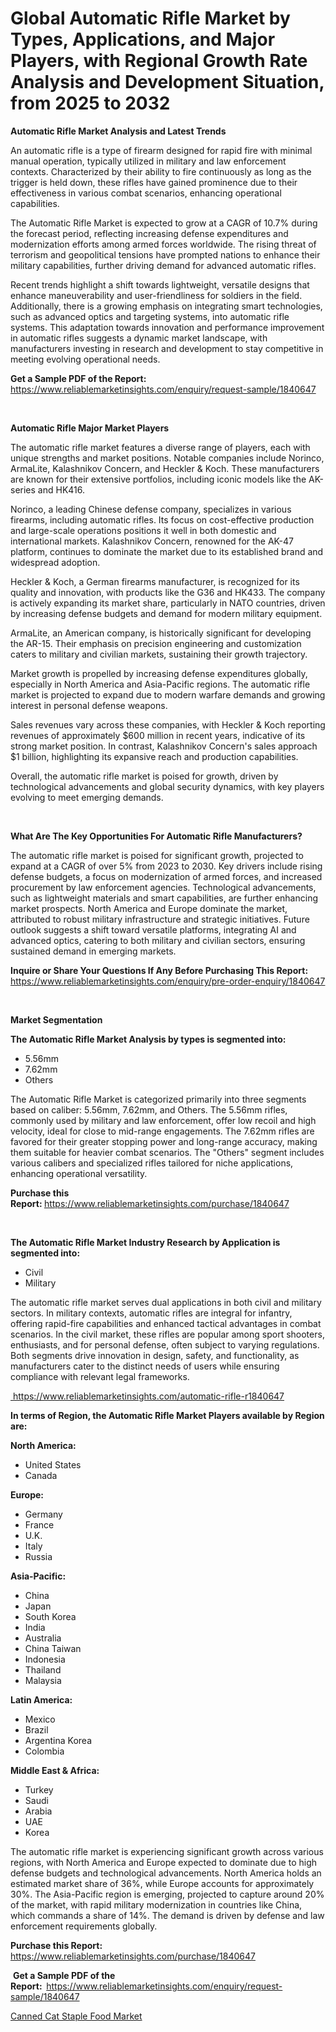 <p><h1>Global Automatic Rifle Market by Types, Applications, and Major Players, with Regional Growth Rate Analysis and Development Situation, from 2025 to 2032</h1></p><p><strong>Automatic Rifle Market Analysis and Latest Trends</strong></p>
<p><p>An automatic rifle is a type of firearm designed for rapid fire with minimal manual operation, typically utilized in military and law enforcement contexts. Characterized by their ability to fire continuously as long as the trigger is held down, these rifles have gained prominence due to their effectiveness in various combat scenarios, enhancing operational capabilities.</p><p>The Automatic Rifle Market is expected to grow at a CAGR of 10.7% during the forecast period, reflecting increasing defense expenditures and modernization efforts among armed forces worldwide. The rising threat of terrorism and geopolitical tensions have prompted nations to enhance their military capabilities, further driving demand for advanced automatic rifles. </p><p>Recent trends highlight a shift towards lightweight, versatile designs that enhance maneuverability and user-friendliness for soldiers in the field. Additionally, there is a growing emphasis on integrating smart technologies, such as advanced optics and targeting systems, into automatic rifle systems. This adaptation towards innovation and performance improvement in automatic rifles suggests a dynamic market landscape, with manufacturers investing in research and development to stay competitive in meeting evolving operational needs.</p></p>
<p><strong>Get a Sample PDF of the Report:&nbsp;</strong> <a href="https://www.reliablemarketinsights.com/enquiry/request-sample/1840647?utm_campaign=2636&utm_medium=2&utm_source=Github&utm_content=ia&utm_term=05042025&utm_id=automatic-rifle">https://www.reliablemarketinsights.com/enquiry/request-sample/1840647</a></p>
<p>&nbsp;</p>
<p><strong>Automatic Rifle Major Market Players</strong></p>
<p><p>The automatic rifle market features a diverse range of players, each with unique strengths and market positions. Notable companies include Norinco, ArmaLite, Kalashnikov Concern, and Heckler & Koch. These manufacturers are known for their extensive portfolios, including iconic models like the AK-series and HK416.</p><p>Norinco, a leading Chinese defense company, specializes in various firearms, including automatic rifles. Its focus on cost-effective production and large-scale operations positions it well in both domestic and international markets. Kalashnikov Concern, renowned for the AK-47 platform, continues to dominate the market due to its established brand and widespread adoption.</p><p>Heckler & Koch, a German firearms manufacturer, is recognized for its quality and innovation, with products like the G36 and HK433. The company is actively expanding its market share, particularly in NATO countries, driven by increasing defense budgets and demand for modern military equipment.</p><p>ArmaLite, an American company, is historically significant for developing the AR-15. Their emphasis on precision engineering and customization caters to military and civilian markets, sustaining their growth trajectory.</p><p>Market growth is propelled by increasing defense expenditures globally, especially in North America and Asia-Pacific regions. The automatic rifle market is projected to expand due to modern warfare demands and growing interest in personal defense weapons.</p><p>Sales revenues vary across these companies, with Heckler & Koch reporting revenues of approximately $600 million in recent years, indicative of its strong market position. In contrast, Kalashnikov Concern's sales approach $1 billion, highlighting its expansive reach and production capabilities.</p><p>Overall, the automatic rifle market is poised for growth, driven by technological advancements and global security dynamics, with key players evolving to meet emerging demands.</p></p>
<p>&nbsp;</p>
<p><strong>What Are The Key Opportunities For Automatic Rifle Manufacturers?</strong></p>
<p><p>The automatic rifle market is poised for significant growth, projected to expand at a CAGR of over 5% from 2023 to 2030. Key drivers include rising defense budgets, a focus on modernization of armed forces, and increased procurement by law enforcement agencies. Technological advancements, such as lightweight materials and smart capabilities, are further enhancing market prospects. North America and Europe dominate the market, attributed to robust military infrastructure and strategic initiatives. Future outlook suggests a shift toward versatile platforms, integrating AI and advanced optics, catering to both military and civilian sectors, ensuring sustained demand in emerging markets.</p></p>
<p><strong>Inquire or Share Your Questions If Any Before Purchasing This Report:</strong> <a href="https://www.reliablemarketinsights.com/enquiry/pre-order-enquiry/1840647?utm_campaign=2636&utm_medium=2&utm_source=Github&utm_content=ia&utm_term=05042025&utm_id=automatic-rifle">https://www.reliablemarketinsights.com/enquiry/pre-order-enquiry/1840647</a></p>
<p>&nbsp;</p>
<p><strong>Market Segmentation</strong></p>
<p><strong>The Automatic Rifle Market Analysis by types is segmented into:</strong></p>
<p><ul><li>5.56mm</li><li>7.62mm</li><li>Others</li></ul></p>
<p><p>The Automatic Rifle Market is categorized primarily into three segments based on caliber: 5.56mm, 7.62mm, and Others. The 5.56mm rifles, commonly used by military and law enforcement, offer low recoil and high velocity, ideal for close to mid-range engagements. The 7.62mm rifles are favored for their greater stopping power and long-range accuracy, making them suitable for heavier combat scenarios. The "Others" segment includes various calibers and specialized rifles tailored for niche applications, enhancing operational versatility.</p></p>
<p><strong>Purchase this Report:&nbsp;</strong><a href="https://www.reliablemarketinsights.com/purchase/1840647?utm_campaign=2636&utm_medium=2&utm_source=Github&utm_content=ia&utm_term=05042025&utm_id=automatic-rifle">https://www.reliablemarketinsights.com/purchase/1840647</a></p>
<p>&nbsp;</p>
<p><strong>The Automatic Rifle Market Industry Research by Application is segmented into:</strong></p>
<p><ul><li>Civil</li><li>Military</li></ul></p>
<p><p>The automatic rifle market serves dual applications in both civil and military sectors. In military contexts, automatic rifles are integral for infantry, offering rapid-fire capabilities and enhanced tactical advantages in combat scenarios. In the civil market, these rifles are popular among sport shooters, enthusiasts, and for personal defense, often subject to varying regulations. Both segments drive innovation in design, safety, and functionality, as manufacturers cater to the distinct needs of users while ensuring compliance with relevant legal frameworks.</p></p>
<p><a href="https://www.reliablemarketinsights.com/automatic-rifle-r1840647?utm_campaign=2636&utm_medium=2&utm_source=Github&utm_content=ia&utm_term=05042025&utm_id=automatic-rifle">&nbsp;https://www.reliablemarketinsights.com/automatic-rifle-r1840647</a></p>
<p><strong>In terms of Region, the Automatic Rifle Market Players available by Region are:</strong></p>
<p>
    <p> <strong> North America: </strong>
        <ul>
            <li>United States</li>
            <li>Canada</li>
        </ul>
        </p> 
    <p> <strong> Europe: </strong>
        <ul>
            <li>Germany</li>
            <li>France</li>
            <li>U.K.</li>
            <li>Italy</li>
            <li>Russia</li>
        </ul>
        </p> 
    <p> <strong> Asia-Pacific: </strong>
        <ul>
            <li>China</li>
            <li>Japan</li>
            <li>South Korea</li>
            <li>India</li>
            <li>Australia</li>
            <li>China Taiwan</li>
            <li>Indonesia</li>
            <li>Thailand</li>
            <li>Malaysia</li>
        </ul>
        </p> 
    <p> <strong> Latin America: </strong>
        <ul>
            <li>Mexico</li>
            <li>Brazil</li>
            <li>Argentina Korea</li>
            <li>Colombia</li>
        </ul>
        </p> 
    <p> <strong> Middle East & Africa: </strong>
        <ul>
            <li>Turkey</li>
            <li>Saudi</li>
            <li>Arabia</li>
            <li>UAE</li>
            <li>Korea</li>
        </ul>
    </p>
    </p>
<p><p>The automatic rifle market is experiencing significant growth across various regions, with North America and Europe expected to dominate due to high defense budgets and technological advancements. North America holds an estimated market share of 36%, while Europe accounts for approximately 30%. The Asia-Pacific region is emerging, projected to capture around 20% of the market, with rapid military modernization in countries like China, which commands a share of 14%. The demand is driven by defense and law enforcement requirements globally.</p></p>
<p><strong>Purchase this Report: </strong><a href="https://www.reliablemarketinsights.com/purchase/1840647?utm_campaign=2636&utm_medium=2&utm_source=Github&utm_content=ia&utm_term=05042025&utm_id=automatic-rifle">https://www.reliablemarketinsights.com/purchase/1840647</a></p>
<p>&nbsp;<strong>Get a Sample PDF of the Report:&nbsp;&nbsp;</strong><a href="https://www.reliablemarketinsights.com/enquiry/request-sample/1840647?utm_campaign=2636&utm_medium=2&utm_source=Github&utm_content=ia&utm_term=05042025&utm_id=automatic-rifle">https://www.reliablemarketinsights.com/enquiry/request-sample/1840647</a></p>
<p><strong></strong></p>
<p><p><a href="https://github.com/raeezkenedz/Market-Research-Report-List-1/blob/main/canned-cat-staple-food-market.md?utm_campaign=2636&utm_medium=2&utm_source=Github&utm_content=ia&utm_term=05042025&utm_id=automatic-rifle">Canned Cat Staple Food Market</a></p></p>